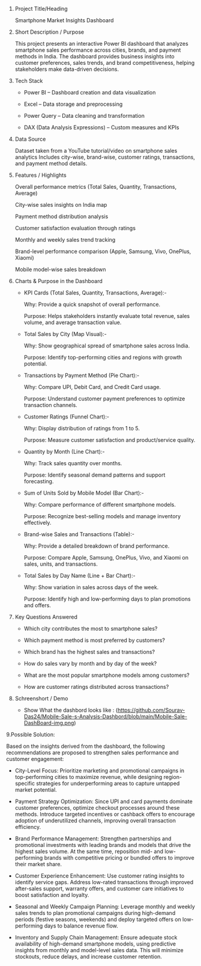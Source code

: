 1. Project Title/Heading
   
   Smartphone Market Insights Dashboard

2. Short Description / Purpose
   
   This project presents an interactive Power BI dashboard that analyzes smartphone sales performance across cities, brands, and payment methods in India. The dashboard provides business insights into customer       preferences, sales trends, and brand competitiveness, helping stakeholders make data-driven decisions.

3. Tech Stack
   
   - Power BI – Dashboard creation and data visualization
   
   - Excel – Data storage and preprocessing
   
   - Power Query – Data cleaning and transformation
   
   - DAX (Data Analysis Expressions) – Custom measures and KPIs

4. Data Source
   
     Dataset taken from a YouTube tutorial/video on smartphone sales analytics Includes city-wise, brand-wise, customer ratings, transactions, and payment method details.

5. Features / Highlights
    
    Overall performance metrics (Total Sales, Quantity, Transactions, Average)
   
    City-wise sales insights on India map
   
    Payment method distribution analysis
   
    Customer satisfaction evaluation through ratings
   
    Monthly and weekly sales trend tracking
   
    Brand-level performance comparison (Apple, Samsung, Vivo, OnePlus, Xiaomi)
   
    Mobile model-wise sales breakdown

6. Charts & Purpose in the Dashboard
   
    - KPI Cards (Total Sales, Quantity, Transactions, Average):-
    
      Why: Provide a quick snapshot of overall performance.
    
      Purpose: Helps stakeholders instantly evaluate total revenue, sales volume, and average transaction value.

    - Total Sales by City (Map Visual):-
    
      Why: Show geographical spread of smartphone sales across India.
    
      Purpose: Identify top-performing cities and regions with growth potential.

    - Transactions by Payment Method (Pie Chart):-
    
      Why: Compare UPI, Debit Card, and Credit Card usage.
    
      Purpose: Understand customer payment preferences to optimize transaction channels.

    - Customer Ratings (Funnel Chart):-
    
      Why: Display distribution of ratings from 1 to 5.
    
      Purpose: Measure customer satisfaction and product/service quality.

    - Quantity by Month (Line Chart):-
    
      Why: Track sales quantity over months.
    
      Purpose: Identify seasonal demand patterns and support forecasting.

    - Sum of Units Sold by Mobile Model (Bar Chart):-
    
      Why: Compare performance of different smartphone models.
    
      Purpose: Recognize best-selling models and manage inventory effectively.

    - Brand-wise Sales and Transactions (Table):-
    
      Why: Provide a detailed breakdown of brand performance.
    
      Purpose: Compare Apple, Samsung, OnePlus, Vivo, and Xiaomi on sales, units, and transactions.

    - Total Sales by Day Name (Line + Bar Chart):-
    
      Why: Show variation in sales across days of the week.
    
      Purpose: Identify high and low-performing days to plan promotions and offers.

7. Key Questions Answered
   
   - Which city contributes the most to smartphone sales?
   
   - Which payment method is most preferred by customers?
   
   - Which brand has the highest sales and transactions?
   
   - How do sales vary by month and by day of the week?
   
   - What are the most popular smartphone models among customers?
   
   - How are customer ratings distributed across transactions?

8. Schreenshort / Demo 
    
   - Show What the dashbord looks like : (https://github.com/Sourav-Das24/Mobile-Sale-s-Analysis-Dashbord/blob/main/Mobile-Sale-DashBoard-img.png)
   
  9.Possible Solution: 

 Based on the insights derived from the dashboard, the following recommendations are proposed to strengthen sales performance and customer engagement:

   - City-Level Focus:
   Prioritize marketing and promotional campaigns in top-performing cities to maximize revenue, while designing region-specific strategies for underperforming areas to capture untapped market potential.

   - Payment Strategy Optimization:
    Since UPI and card payments dominate customer preferences, optimize checkout processes around these methods. Introduce targeted incentives or cashback offers to encourage adoption of underutilized channels,      improving overall transaction efficiency.

   - Brand Performance Management:
    Strengthen partnerships and promotional investments with leading brands and models that drive the highest sales volume. At the same time, reposition mid- and low-performing brands with competitive pricing or     bundled offers to improve their market share.

  - Customer Experience Enhancement:
    Use customer rating insights to identify service gaps. Address low-rated transactions through improved after-sales support, warranty offers, and customer care initiatives to boost satisfaction and loyalty.

  - Seasonal and Weekly Campaign Planning:
    Leverage monthly and weekly sales trends to plan promotional campaigns during high-demand periods (festive seasons, weekends) and deploy targeted offers on low-performing days to balance revenue flow.

  - Inventory and Supply Chain Management:
    Ensure adequate stock availability of high-demand smartphone models, using predictive insights from monthly and model-level sales data. This will minimize stockouts, reduce delays, and increase customer          retention.
